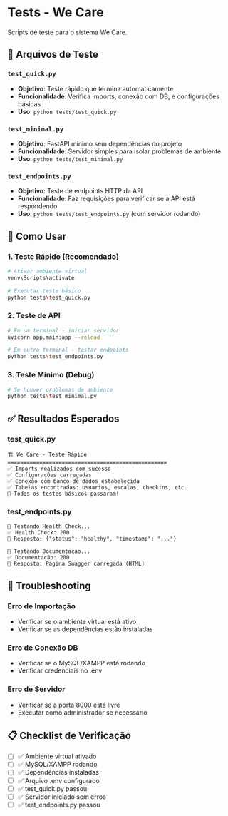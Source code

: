 # Tests - We Care

Scripts de teste para o sistema We Care.

## 📁 Arquivos de Teste

### `test_quick.py`
- **Objetivo**: Teste rápido que termina automaticamente
- **Funcionalidade**: Verifica imports, conexão com DB, e configurações básicas
- **Uso**: `python tests/test_quick.py`

### `test_minimal.py`
- **Objetivo**: FastAPI mínimo sem dependências do projeto
- **Funcionalidade**: Servidor simples para isolar problemas de ambiente
- **Uso**: `python tests/test_minimal.py`

### `test_endpoints.py`
- **Objetivo**: Teste de endpoints HTTP da API
- **Funcionalidade**: Faz requisições para verificar se a API está respondendo
- **Uso**: `python tests/test_endpoints.py` (com servidor rodando)

## 🚀 Como Usar

### 1. Teste Rápido (Recomendado)
```bash
# Ativar ambiente virtual
venv\Scripts\activate

# Executar teste básico
python tests\test_quick.py
```

### 2. Teste de API
```bash
# Em um terminal - iniciar servidor
uvicorn app.main:app --reload

# Em outro terminal - testar endpoints
python tests\test_endpoints.py
```

### 3. Teste Mínimo (Debug)
```bash
# Se houver problemas de ambiente
python tests\test_minimal.py
```

## ✅ Resultados Esperados

### test_quick.py
```
🏗️ We Care - Teste Rápido
==================================================
✅ Imports realizados com sucesso
✅ Configurações carregadas
✅ Conexão com banco de dados estabelecida
✅ Tabelas encontradas: usuarios, escalas, checkins, etc.
🎉 Todos os testes básicos passaram!
```

### test_endpoints.py
```
🧪 Testando Health Check...
✅ Health Check: 200
📝 Resposta: {"status": "healthy", "timestamp": "..."}

🧪 Testando Documentação...
✅ Documentação: 200
📝 Resposta: Página Swagger carregada (HTML)
```

## 🔧 Troubleshooting

### Erro de Importação
- Verificar se o ambiente virtual está ativo
- Verificar se as dependências estão instaladas

### Erro de Conexão DB
- Verificar se o MySQL/XAMPP está rodando
- Verificar credenciais no .env

### Erro de Servidor
- Verificar se a porta 8000 está livre
- Executar como administrador se necessário

## 📋 Checklist de Verificação

- [ ] ✅ Ambiente virtual ativado
- [ ] ✅ MySQL/XAMPP rodando
- [ ] ✅ Dependências instaladas
- [ ] ✅ Arquivo .env configurado
- [ ] ✅ test_quick.py passou
- [ ] ✅ Servidor iniciado sem erros
- [ ] ✅ test_endpoints.py passou 